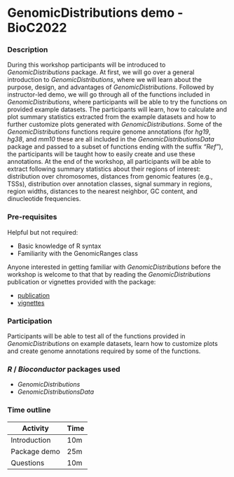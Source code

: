 # GenomicDistributions demo - BioC2022

### Description

During this workshop participants will be introduced to _GenomicDistributions_
package. At first, we will go over a general introduction to 
_GenomicDistributions_, where we will learn about the purpose, design, and 
advantages of _GenomicDistributions_. Followed by instructor-led demo,
we will go through all of the functions included in 
_GenomicDistributions_, where participants will be able to try the functions
on provided example datasets. The participants will learn, 
how to calculate and plot summary statistics extracted from the example 
datasets and how to further customize plots generated with 
_GenomicDistributions_. Some of the _GenomicDistributions_ functions require
genome annotations (for _hg19_, _hg38_, and _mm10_ these are all included in 
the _GenomicDistributionsData_ package and passed to a subset of functions 
ending with the suffix _“Ref”_), the participants will be taught how to easily 
create and use these annotations. At the end of the workshop, all participants 
will be able to extract following summary statistics about their regions of 
interest: distribution over chromosomes, distances from genomic features 
(e.g., TSSs), distribution over annotation classes, signal summary in regions,
region widths, distances to the nearest neighbor, GC content, and dinucleotide
frequencies.


### Pre-requisites

Helpful but not required:

* Basic knowledge of R syntax
* Familiarity with the GenomicRanges class

Anyone interested in getting familiar with _GenomicDistributions_ before the
workshop is welcome to that that by reading the _GenomicDistributions_ 
publication or vignettes provided with the package: 

* [publication](https://bmcgenomics.biomedcentral.com/articles/10.1186/s12864-022-08467-y)
* [vignettes](http://code.databio.org/GenomicDistributions/articles/index.html)

### Participation

Participants will be able to test all of the functions provided in
_GenomicDistributions_ on example datasets, learn how to customize plots 
and create genome annotations required by some of the functions.

### _R_ / _Bioconductor_ packages used

* _GenomicDistributions_
* _GenomicDistributionsData_

### Time outline

| Activity                     | Time |
|------------------------------|------|
| Introduction                 | 10m  |
| Package demo                 | 25m  |
| Questions                    | 10m  |

